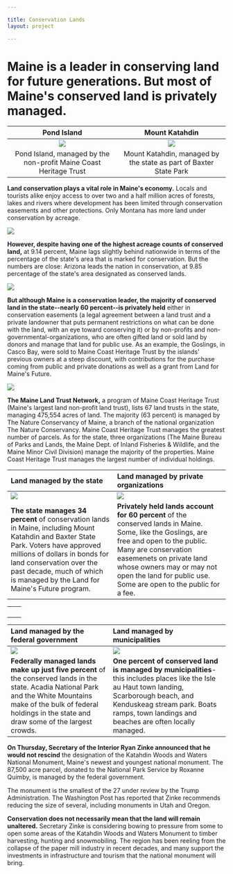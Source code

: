 ```yaml
---

title: Conservation Lands
layout: project

---
```


# Maine is a leader in conserving land for future generations. But most of Maine's conserved land is privately managed.

| Pond Island | Mount Katahdin |
|:------:|:------:|
| ![](pond_island.png)|![](katahdin.png)|
|Pond Island, managed by the non-profit Maine Coast Heritage Trust|Mount Katahdin, managed by the state as part of Baxter State Park|


**Land conservation plays a vital role in Maine's economy.** Locals and tourists alike enjoy access to over two and a half million acres of forests, lakes and rivers where development has been limited through conservation easements and other protections. Only Montana has more land under conservation by acreage.

![](bar_conservation_e0d9c4.png)

**However, despite having one of the highest acreage counts of conserved land,** at 9.14 percent, Maine lags slightly behind nationwide in terms of the percentage of the state's area that is marked for conservation. But the numbers are close: Arizona leads the nation in conservation, at 9.85 percentage of the state's area designated as conserved lands.

![](percentage_total_area_blue_e0d9c4.png)


**But although Maine is a conservation leader, the majority of conserved land in the state--nearly 60 percent--is privately held** either in conservation easements (a legal agreement between a land trust and a private landowner that puts permanent restrictions on what can be done with the land, with an eye toward conserving it) or by non-profits and non-governmental-organizations, who are often gifted land or sold land by donors and manage that land for public use. As an example, the Goslings, in Casco Bay, were sold to Maine Coast Heritage Trust by the islands' previous owners at a steep discount, with contributions for the purchase coming from public and private donations as well as a grant from Land for Maine's Future. 

![](all_lands_simplified_template_e0d9c4.png)

**The Maine Land Trust Network,** a program of Maine Coast Heritage Trust (Maine's largest land non-profit land trust), lists 67 land trusts in the state, managing 475,554 acres of land. The majority (63 percent) is managed by The Nature Conservancy of Maine, a branch of the national organization The Nature Conservancy. Maine Coast Heritage Trust manages the greatest number of parcels.
As for the state, three organizations (The Maine Bureau of Parks and Lands, the Maine Dept. of Inland Fisheries & Wildlife, and the Maine Minor Civil Division) manage the majority of the properties. Maine Coast Heritage Trust manages the largest number of individual holdings.

|Land managed by the state|Land managed by private organizations|
|:-------------------------|:-------------------------|
|![](state_highlighted_e0d9c4_375.png)|![](private_highlighted_e0d9c4_375.png)|
|**The state manages 34 percent** of conservation lands in Maine, including Mount Katahdin and Baxter State Park. Voters have approved millions of dollars in bonds for land conservation over the past decade, much of which is managed by the Land for Maine's Future program.|**Privately held lands account for 60 percent** of the conserved lands in Maine. Some, like the Goslings, are free and open to the public. Many are conservation easemenets on private land whose owners may or may not open the land for public use. Some are open to the public for a fee.|


|||
|:-------------------------|:-------------------------|
|||
|||
|||
|||

|Land managed by the federal government|Land managed by municipalities|
|:-------------------------|:-------------------------|
|![](federal_highlighted_e0d9c4_375.png)|![](municipal_highlighted_e0d9c4_375.png)|
|**Federally managed lands make up just five percent** of the conserved lands in the state. Acadia National Park and the White Mountains make of the bulk of federal holdings in the state and draw some of the largest crowds.|**One percent of conserved land is managed by municipalities**-this includes places like the Isle au Haut town landing, Scarborough beach, and Kenduskeag stream park. Boats ramps, town landings and beaches are often locally managed.|

**On Thursday, Secretary of the Interior Ryan Zinke announced that he would not rescind** the designation of the Katahdin Woods and Waters National Monument, Maine's newest and youngest national monument. The 87,500 acre parcel, donated to the National Park Service by Roxanne Quimby, is managed by the federal government.

The monument is the smallest of the 27 under review by the Trump Administration. The Washington Post has reported that Zinke recommends reducing the size of several, including monuments in Utah and Oregon.

**Conservation does not necessarily mean that the land will remain unaltered.** Secretary Zinke is considering bowing to pressure from some to open some areas of the Katahdin Woods and Waters Monument to timber harvesting, hunting and snowmobiling. The region has been reeling from the collapse of the paper mill industry in recent decades, and many support the investments in infrastructure and tourism that the national monument will bring.


